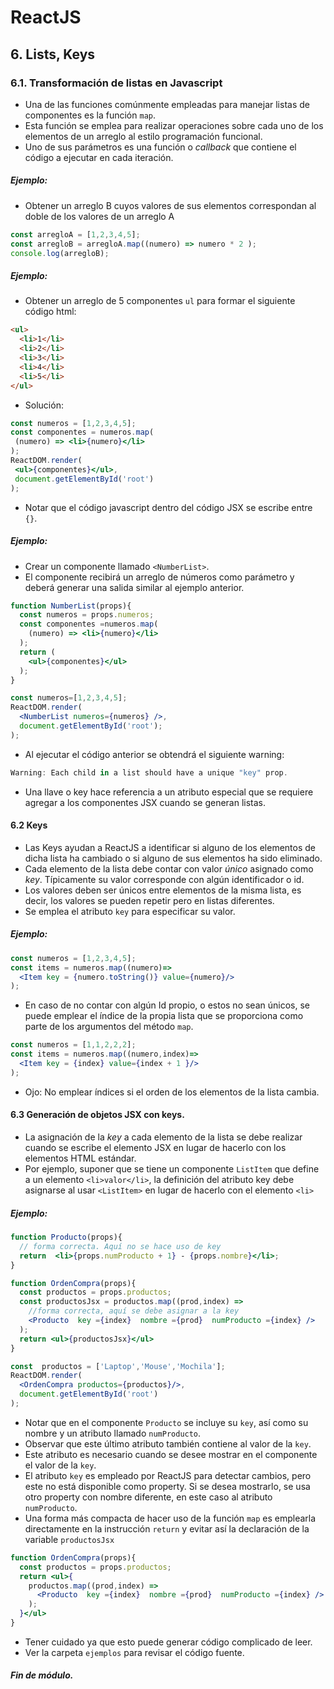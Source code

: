 ﻿# ReactJS
## 6. Lists, Keys
### 6.1. Transformación de listas en Javascript
* Una de las funciones comúnmente empleadas para manejar listas de componentes es la  función `map`.
* Esta función se emplea para realizar operaciones sobre cada uno de los elementos de un arreglo al estilo programación funcional.
* Uno de sus parámetros es una función o *callback* que contiene el código a ejecutar en cada iteración.
##### Ejemplo:
* Obtener un arreglo B cuyos valores de sus elementos correspondan al doble de los valores de un arreglo A
```javascript
const arregloA = [1,2,3,4,5];
const arregloB = arregloA.map((numero) => numero * 2 );
console.log(arregloB);
```
##### Ejemplo:
* Obtener un arreglo de 5 componentes `ul` para formar el siguiente código html: 
```html
<ul>
  <li>1</li>
  <li>2</li>
  <li>3</li>
  <li>4</li>
  <li>5</li>
</ul>
```
* Solución:
 ```jsx
const numeros = [1,2,3,4,5];
const componentes = numeros.map(
  (numero) => <li>{numero}</li>
);
ReactDOM.render(
  <ul>{componentes}</ul>,
  document.getElementById('root')
);
```
* Notar que el código javascript dentro del código JSX se escribe entre `{}`.
##### Ejemplo:
* Crear un componente llamado `<NumberList>`.
* El componente recibirá un arreglo de números como parámetro y deberá generar una salida similar al ejemplo anterior. 

```jsx
function NumberList(props){
  const numeros = props.numeros;
  const componentes =numeros.map(
    (numero) => <li>{numero}</li>
  );
  return (
    <ul>{componentes}</ul>
  );
}

const numeros=[1,2,3,4,5];
ReactDOM.render(
  <NumberList numeros={numeros} />,
  document.getElementById('root');
);
```
* Al ejecutar el código anterior se obtendrá el siguiente warning:
``` javascript
Warning: Each child in a list should have a unique "key" prop.
```
* Una llave o key hace referencia a un atributo especial que se requiere agregar a los componentes JSX cuando se generan listas. 
#### 6.2 Keys
* Las Keys ayudan a ReactJS  a identificar si alguno de los elementos de dicha lista ha cambiado o si alguno de sus elementos ha sido eliminado. 
* Cada elemento de la lista debe contar con valor *único* asignado como *key*. Típicamente su valor corresponde con algún identificador o id.
* Los valores deben ser únicos entre elementos de la misma lista, es decir, los valores se pueden repetir pero en listas diferentes.
* Se emplea el atributo `key` para especificar su valor.
##### Ejemplo:
```jsx
const numeros = [1,2,3,4,5];
const items = numeros.map((numero)=>
  <Item key = {numero.toString()} value={numero}/>
);
```
* En caso de no contar con algún Id propio, o estos no sean únicos, se puede emplear el índice de la propia lista que se proporciona como parte de los argumentos del método `map`.
```jsx
const numeros = [1,1,2,2,2];
const items = numeros.map((numero,index)=>
  <Item key = {index} value={index + 1 }/>
);
```
* Ojo: No emplear índices si el orden de los elementos de la lista cambia.
#### 6.3 Generación de objetos JSX con keys.
* La asignación de la *key*  a cada elemento de la lista se debe realizar cuando se escribe el elemento JSX en lugar de hacerlo con los elementos  HTML estándar.
* Por ejemplo, suponer que se tiene un componente `ListItem` que  define a un elemento `<li>valor</li>`, la definición del atributo key  debe asignarse al  usar `<ListItem>` en lugar de hacerlo con el elemento `<li>`
##### Ejemplo:
```jsx
function Producto(props){
  // forma correcta. Aquí no se hace uso de key
  return  <li>{props.numProducto + 1} - {props.nombre}</li>;
}

function OrdenCompra(props){
  const productos = props.productos;
  const productosJsx = productos.map((prod,index) =>
    //forma correcta, aquí se debe asignar a la key
    <Producto  key ={index}  nombre ={prod}  numProducto ={index} />
  );
  return <ul>{productosJsx}</ul>
}

const  productos = ['Laptop','Mouse','Mochila'];
ReactDOM.render(
  <OrdenCompra productos={productos}/>,
  document.getElementById('root')
);
```
* Notar que en el componente `Producto` se incluye su `key`, así como  su nombre  y un atributo llamado `numProducto`.
* Observar que este último atributo también contiene al valor de la `key`.
* Este atributo es necesario cuando se desee mostrar en el componente el valor de la `key`.  
* El atributo `key` es empleado por ReactJS para detectar cambios, pero este no está disponible como property.  Si se desea mostrarlo, se usa otro  property con nombre diferente, en este caso al atributo `numProducto`.
* Una forma más compacta de hacer uso de la función `map` es emplearla directamente en la instrucción `return` y evitar así la declaración de la variable `productosJsx`
```jsx
function OrdenCompra(props){
  const productos = props.productos;
  return <ul>{
    productos.map((prod,index) =>
      <Producto  key ={index}  nombre ={prod}  numProducto ={index} />
    );
  }</ul>
}
```
* Tener cuidado ya que esto puede generar código complicado de leer.
* Ver la carpeta `ejemplos` para revisar el código fuente.
##### Fin de módulo.
